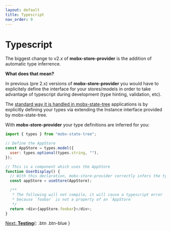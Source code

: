 ```yaml
---
layout: default
title: Typescript
nav_order: 9
---
```


# Typescript

The biggest change to v2.x of **mobx-store-provider** is the addition of automatic type inferrence.

**What does that mean?**

In previous (pre 2.x) versions of **mobx-store-provider** you would have to explicitely define the interface for your stores/models in order to take advantage of typescript during development (type hinting, validation, etc).

The [standard way it is handled in mobx-state-tree](https://mobx-state-tree.js.org/tips/typescript#using-a-mst-type-at-design-time) applications is by explicitly defining your types via extending the Instance interface provided by mobx-state-tree.

With **mobx-store-provider** your type definitions are inferred for you:

```javascript
import { types } from "mobx-state-tree";

// Define the AppStore
const AppStore = types.model({
  user: types.optional(types.string, ""),
});

// This is a component which uses the AppStore
function UserDisplay() {
  // With this declaration, mobx-store-provider correctly infers the type for AppStore
  const appStore = useStore(AppStore);

  /**
   * The following will not compile, it will cause a typescript error
   * because `foobar` is not a property of an `AppStore`
   */
  return <div>{appStore.foobar}</div>;
}
```

[Next: **Testing**](/testing){: .btn .btn-blue }
